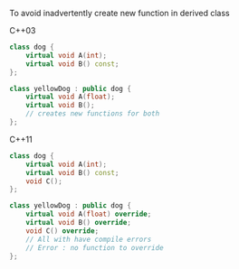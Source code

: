 To avoid inadvertently create new function in derived class

C++03
```c++
class dog {
	virtual void A(int);
	virtual void B() const;
};

class yellowDog : public dog {
	virtual void A(float);
	virtual void B();
	// creates new functions for both
};
```

C++11
```c++
class dog {
	virtual void A(int);
	virtual void B() const;
	void C();
};

class yellowDog : public dog {
	virtual void A(float) override;
	virtual void B() override;
	void C() override;
	// All with have compile errors
	// Error : no function to override
};
```
